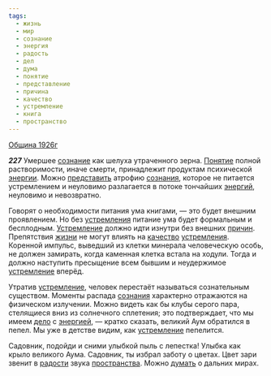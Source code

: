 ```yaml
---
tags:
  - жизнь
  - мир
  - сознание
  - энергия
  - радость
  - дел
  - дума
  - понятие
  - представление
  - причина
  - качество
  - устремление
  - книга
  - пространство
---
```


[Община 1926г](/agni/1926)

___227___
Умершее [сознание](/tag/#сознание) как шелуха утраченного зерна. [Понятие](/tag/#понятие) полной растворимости, иначе смерти, принадлежит продуктам психической [энергии](/tag/#энергия). Можно [представить](/tag/#представление) атрофию [сознания](/tag/#сознание), которое не питается устремлением и неуловимо разлагается в потоке тончайших [энергий](/tag/#энергия), неуловимо и невозвратно.   

Говорят о необходимости питания ума книгами, — это будет внешним проявлением. Но без [устремления](/tag/#устремление) питание ума будет формальным и бесплодным. [Устремление](/tag/#устремление) должно идти изнутри без внешних [причин](/tag/#причина). Препятствия [жизни](/tag/#жизнь) не могут влиять на [качество](/tag/#качество) [устремления](/tag/#устремление). Коренной импульс, выведший из клетки минерала человеческую особь, не должен замирать, когда каменная клетка встала на ходули. Тогда и должно наступить пресыщение всем бывшим и неудержимое [устремление](/tag/#устремление) вперёд.   

Утратив [устремление](/tag/#устремление), человек перестаёт называться сознательным существом. Моменты распада [сознания](/tag/#сознание) характерно отражаются на физическом излучении. Можно видеть как бы клубы серого пара, стелящиеся вниз из солнечного сплетения; это подтверждает, что мы имеем [дело](/tag/#дел) с [энергией](/tag/#энергия), — кратко сказать, великий Аум обратился в пепел. Мы уже в детстве видим, как [устремление](/tag/#устремление) пепелится.   

Садовник, подойди и сними улыбкой пыль с лепестка! Улыбка как крыло великого Аума. Садовник, ты избрал заботу о цветах. Цвет зари звенит в [радости](/tag/#радость) звука [пространства](/tag/#пространство). Можно [думать](/tag/#дума) о дальних мирах.   

